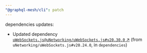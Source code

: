 ```yaml
---
"@graphql-mesh/cli": patch
---
```

dependencies updates:
  - Updated dependency [`uWebSockets.js@uNetworking/uWebSockets.js#v20.30.0` ↗︎](https://www.npmjs.com/package/uWebSockets.js/v/20.30.0) (from `uNetworking/uWebSockets.js#v20.24.0`, in `dependencies`)
